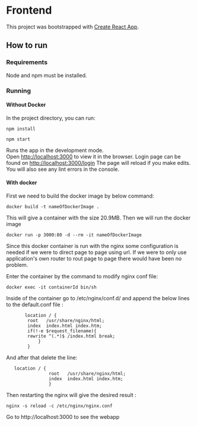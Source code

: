 # Frontend

This project was bootstrapped with [Create React App](https://github.com/facebook/create-react-app).



## How to run


### Requirements 

Node and npm must be installed. 


### Running
#### Without Docker
In the project directory, you can run:
```
npm install
```
```
npm start
```
Runs the app in the development mode.\
Open [http://localhost:3000](http://localhost:3000) to view it in the browser.
Login page can be found on  [http://localhost:3000/login](http://localhost:3000/login)
The page will reload if you make edits.\
You will also see any lint errors in the console.

#### With docker
First we need to build the docker image by below command:
``` 
docker build -t nameOfDockerImage .
```
This will give a container with the size 20.9MB.
Then we will run the docker image 
 ```
 docker run -p 3000:80 -d --rm -it nameOfDockerImage
 ```
Since this docker container is run with the nginx some configuration is needed if we were to direct page to page using url. If we were to only use application's own router to rout page to page there would have been no problem.

Enter the container by the command to modify nginx conf file:
 ```
 docker exec -it containerId bin/sh
 ```
Inside of the container go to /etc/nginx/conf.d/ and append the below lines to the
default.conf file :
>
>
>
>
>
           location / {
            root   /usr/share/nginx/html;
            index  index.html index.htm;
            if(!-e $request_filename){
            rewrite ^(.*)$ /index.html break;
                }
            }
>
>
>
And after that delete the line:
>
>
>
>
>
>
       location / {
                    root   /usr/share/nginx/html;
                    index  index.html index.htm;
                    }
>
Then restarting the nginx will give the desired result :
```
nginx -s reload -c /etc/nginx/nginx.conf
``` 
Go to http://localhost:3000 to see the webapp
